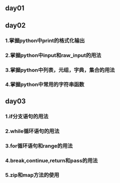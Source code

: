 ## day01

## day02
### 1.掌握python中print的格式化输出
### 2.掌握python中input和raw_input的用法
### 3.掌握python中列表，元组，字典，集合的用法
### 4.掌握python中常用的字符串函数

## day03
### 1.if分支语句的用法
### 2.while循环语句的用法
### 3.for循环语句和range的用法
### 4.break,continue,return和pass的用法
### 5.zip和map方法的使用

